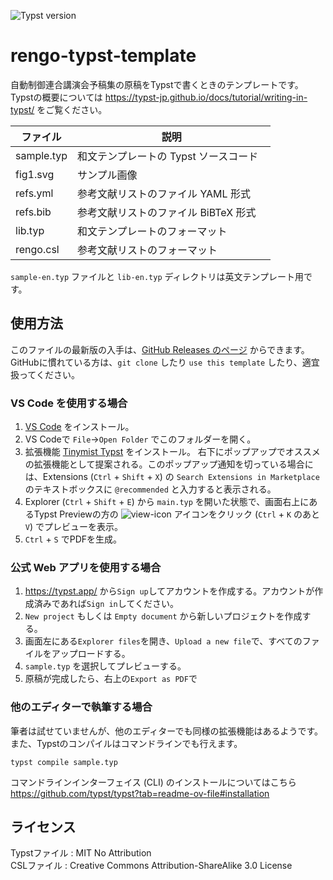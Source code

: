 ![Typst version](https://img.shields.io/badge/Typst-0.13.1-blue.svg?logo=typst)

# rengo-typst-template

自動制御連合講演会予稿集の原稿をTypstで書くときのテンプレートです。  
Typstの概要については https://typst-jp.github.io/docs/tutorial/writing-in-typst/ をご覧ください。

| ファイル       | 説明                                |
| ------------- | ----------------------------------- |
| sample.typ    | 和文テンプレートの Typst ソースコード  |
| fig1.svg　    | サンプル画像           　　　 　      |
| refs.yml　    | 参考文献リストのファイル YAML 形式     |
| refs.bib　    | 参考文献リストのファイル BiBTeX 形式　 |
| lib.typ | 和文テンプレートのフォーマット　  |
| rengo.csl | 参考文献リストのフォーマット　  |

`sample-en.typ` ファイルと `lib-en.typ` ディレクトリは英文テンプレート用です。

## 使用方法

このファイルの最新版の入手は、[GitHub Releases のページ](https://github.com/kimushun1101/rengo-typst-template/releases/latest) からできます。  
GitHubに慣れている方は、`git clone` したり `use this template` したり、適宜扱ってください。

### VS Code を使用する場合

1. [VS Code](https://code.visualstudio.com/) をインストール。
2. VS Codeで `File`→`Open Folder` でこのフォルダーを開く。
3. 拡張機能 [Tinymist Typst](https://marketplace.visualstudio.com/items?itemName=myriad-dreamin.tinymist) をインストール。
  右下にポップアップでオススメの拡張機能として提案される。このポップアップ通知を切っている場合には、Extensions (`Ctrl` + `Shift` + `X`) の `Search Extensions in Marketplace` のテキストボックスに `@recommended` と入力すると表示される。
4. Explorer (`Ctrl` + `Shift` + `E`) から `main.typ` を開いた状態で、画面右上にあるTypst Previewの方の ![view-icon](https://github.com/kimushun1101/typst-jp-conf-template/assets/13430937/a44c52cb-d23a-4fdb-ac9f-dc2b47deb40a) アイコンをクリック (`Ctrl` + `K` のあと `V`) でプレビューを表示。
5. `Ctrl` + `S` でPDFを生成。

### 公式 Web アプリを使用する場合

1. https://typst.app/ から`Sign up`してアカウントを作成する。アカウントが作成済みであれば`Sign in`してください。
2. `New project` もしくは `Empty document` から新しいプロジェクトを作成する。
3. 画面左にある`Explorer files`を開き、`Upload a new file`で、すべてのファイルをアップロードする。
4. `sample.typ` を選択してプレビューする。
5. 原稿が完成したら、右上の`Export as PDF`で

### 他のエディターで執筆する場合

筆者は試せていませんが、他のエディターでも同様の拡張機能はあるようです。  
また、Typstのコンパイルはコマンドラインでも行えます。

```
typst compile sample.typ
```

コマンドラインインターフェイス (CLI) のインストールについてはこちら  
https://github.com/typst/typst?tab=readme-ov-file#installation

## ライセンス

Typstファイル : MIT No Attribution  
CSLファイル : Creative Commons Attribution-ShareAlike 3.0 License
